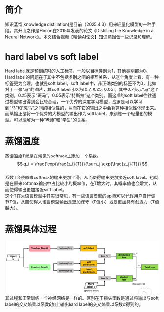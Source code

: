 # 简介
知识蒸馏(knowledge distillation)是目前（2025.4.3）用来轻量化模型的一种手段。其开山之作是Hinton在2015年发表的论文《Distilling the Knowledge in a Neural Network》。本文结合视频[【精读AI论文】知识蒸馏](https://www.bilibili.com/video/BV1gS4y1k7vj/?spm_id_from=333.1007.top_right_bar_window_history.content.click&vd_source=d82de55cfde970cdf86016bef2c6de4e)做一些记录和理解。  

# hard label vs soft label
Hard label就是预训练时的人工标签，一般以目标类别为1，其他类别都为0。Hard label的问题在于其中不包括类别之间的相互关系，从这个角度上看，有一种标签更为合理，也就是soft label，soft label中，非正确类别的标签不为0，比如对于一张“马”的图片，其soft label可以为[0.7, 0.25, 0.05]，其中0.7表示“马”这个类别，0.25表示“斑马”，0.05表示“特斯拉”这个类别。而这样的soft label往往通过模型输出得到会比较合理，一个优秀的深度学习模型，应该是可以学习到“马”和“斑马”之间的相似性的，从而在它的输出之中会将这种相似性体现出来。  
而蒸馏正是将一个优秀的大模型的输出作为soft label，来训练一个轻量化的模型。可以理解为一种“老师”和“学生”的关系。  

# 蒸馏温度  
蒸馏温度T就是在常见的softmax上添加一个系数。  
$$
q_i = \frac{\exp(\frac{z_i}{T})}{\sum_j \exp(\frac{z_j}{T})}
$$  
系数T会使原来softmax的输出更加平滑，从而使得输出更加接近soft label。也就是在原来softmax输出中占比较小的概率值，在T增大时，其概率值也会增大，从而使得输出更加接近soft label。  
这个T在大语言模型中其实很常见，有一些语言模型的api就可以允许用户自行调节T值，从而使得大语言模型输出是更加保守（T值小）或是更加具有创造力（T值越大）。  

# 蒸馏具体过程  
![](知识蒸馏/2025-04-03-192310.png)   
其过程和正常训练一个神经网络是一样的。区别在于损失函数是通过将输出与soft label的交叉熵乘以系数$\beta$加上输出hard label的交叉熵乘以系数$\alpha$得到的。  

